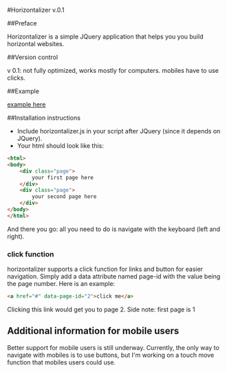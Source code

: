 #Horizontalizer v.0.1

##Preface

Horizontalizer is a simple JQuery application that helps you you build horizontal websites. 

##Version control

v 0.1: not fully optimized, works mostly for computers. mobiles have to use clicks.

##Example

[example here](http://williamwright.me/test.html)

##Installation instructions

* Include horizontalizer.js in your script after JQuery (since it depends on JQuery).
* Your html should look like this:

```html
<html>
<body>
    <div class="page">
        your first page here
    </div>
    <div class="page">
        your second page here
    </div>
</body>
</html>
```

And there you go: all you need to do is navigate with the keyboard (left and right).

### click function

horizontalizer supports a click function for links and button for easier navigation. Simply add a data attribute named page-id with the value being the page number. Here is an example:

```html
<a href="#" data-page-id="2">click me</a>
```

Clicking this link would get you to page 2.
Side note: first page is 1

## Additional information for mobile users

Better support for mobile users is still underway. Currently, the only way to navigate with mobiles is to use buttons, but I'm working on a touch move function that mobiles users could use.


